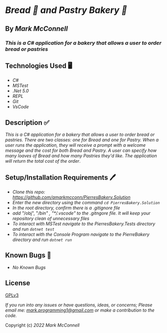 # _Bread 🍞 and Pastry Bakery 🍩_

## By _**Mark McConnell**_

### _This is a C# application for a bakery that allows a user to order bread or pastries_

## Technologies Used 🖥️

* _C#_
* _MSTest_
* _.Net 5.0_
* _REPL_
* _Git_
* _VsCode_

## Description ✅

_This is a C# application for a bakery that allows a user to order bread or pastries. There are two classes: one for Bread and one for Pastry. When a user runs the application, they will receive a prompt with a welcome message and the cost for both Bread and Pastry. A user can specify how many loaves of Bread and how many Pastries they'd like. The application will return the total cost of the order_.

## Setup/Installation Requirements 🖊️

* _Clone this repo: <https://github.com/amarkmcconn/PierresBakery.Solution>_
* _Enter the new directory using the command ```cd PierresBakery.Solution```_
* _In the root directory, confirm there is a .gitignore file_
* _add "_/obj", "_/bin" , "*/.vscode" to the .gitngore file. It will keep your repository clean of unnecessary files_
* _To interact with MSTest navigate to the PierresBakery.Tests directory and run ```dotnet test```_
* _To interact with the Console Program navigate to the PierreBakery directory and run ```dotnet run```_

## Known Bugs 🐛

* _No Known Bugs_

## License

[GPLv3](https://www.gnu.org/licenses/gpl-3.0.en.html)

_If you run into any issues or have questions, ideas, or concerns;  Please email me: mark.programming1@gmail.com  or make a contribution to the code._

Copyright (c) _2022_ _Mark McConnell_
